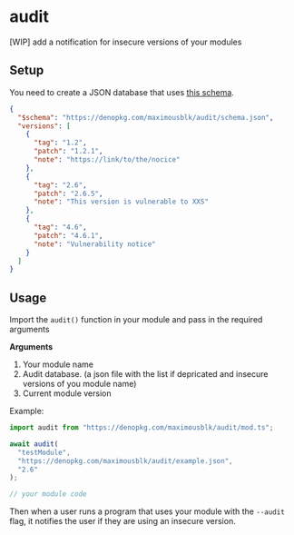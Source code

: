 # audit

[WIP] add a notification for insecure versions of your modules

## Setup

You need to create a JSON database that uses [this schema](schema.json).

```json
{
  "$schema": "https://denopkg.com/maximousblk/audit/schema.json",
  "versions": [
    {
      "tag": "1.2",
      "patch": "1.2.1",
      "note": "https://link/to/the/nocice"
    },
    {
      "tag": "2.6",
      "patch": "2.6.5",
      "note": "This version is vulnerable to XXS"
    },
    {
      "tag": "4.6",
      "patch": "4.6.1",
      "note": "Vulnerability notice"
    }
  ]
}
```

## Usage

Import the `audit()` function in your module and pass in the required arguments

**Arguments**

1. Your module name
2. Audit database. (a json file with the list if depricated and insecure versions of you module name)
3. Current module version

Example:

```js
import audit from "https://denopkg.com/maximousblk/audit/mod.ts";

await audit(
  "testModule",
  "https://denopkg.com/maximousblk/audit/example.json",
  "2.6"
);

// your module code
```

Then when a user runs a program that uses your module with the `--audit` flag, it notifies the user if they are using an insecure version.
